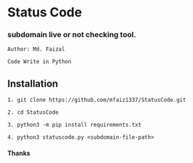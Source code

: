 
# Status Code 
### subdomain live or not checking tool.

```
Author: Md. Faizal

Code Write in Python
```

## Installation

```
1. git clone https://github.com/mfaiz1337/StatusCode.git

2. cd StatusCode

3. python3 -m pip install requirements.txt

4. python3 statuscode.py <subdomain-file-path>

```

#### Thanks
